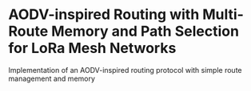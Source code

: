 # AODV-inspired Routing with Multi-Route Memory and Path Selection for LoRa Mesh Networks
Implementation of an AODV-inspired routing protocol with simple route management and memory
